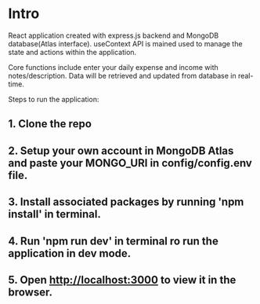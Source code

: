 # Intro
React application created with express.js backend and MongoDB database(Atlas interface). useContext API is mained used to manage the state and actions within the application.

Core functions include enter your daily expense and income with notes/description. Data will be retrieved and updated from database in real-time.

Steps to run the application:
## 1. Clone the repo
## 2. Setup your own account in MongoDB Atlas and paste your MONGO_URI in config/config.env file.
## 3. Install associated packages by running 'npm install' in terminal.
## 4. Run 'npm run dev' in terminal ro run the application in dev mode.
## 5. Open [http://localhost:3000](http://localhost:3000) to view it in the browser.
